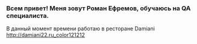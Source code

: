 ### Всем привет! Меня зовут Роман Ефремов, обучаюсь на QA специалиста. 
В данный момент времени работаю в ресторане Damiani http://damiani22.ru_color121212
